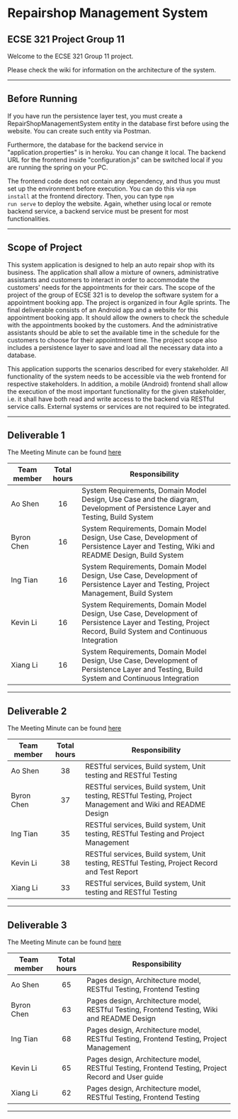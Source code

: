 # Repairshop Management System
## ECSE 321 Project Group 11

Welcome to the ECSE 321 Group 11 project.

Please check the wiki for information on the architecture of the system.

***

## Before Running

If you have run the persistence layer test, you must create a RepairShopManagementSystem entity in the database first before using the website. 
You can create such entity via Postman.

Furthermore, the database for the backend service in "application.properties" is in heroku. You can change it local. The 
backend URL for the frontend inside "configuration.js" can be switched local if you are running the spring on your PC.

The frontend code does not contain any dependency, and thus you must set up the environment before execution. You can do
this via <code>npm install</code> at the frontend directory. Then, you can type <code>npm run serve</code> to deploy
the website. Again, whether using local or remote backend service, a backend service must be present for most 
functionalities.

***

## Scope of Project

This system application is designed to help an auto repair shop with its business. 
The application shall allow a mixture of owners, administrative assistants and customers to 
interact in order to accommodate the customers' needs for the appointments for their cars.
The scope of the project of the group of ECSE 321 is to develop the software system for a appointment booking app.
The project is organized in four Agile sprints. 
The final deliverable consists of an Android app and a website for this appointment booking app.
It should allow the owners to check the schedule with the appointments booked by the customers.
And the administrative assistants should be able to set the available time in the schedule for the customers to choose for their appointment time.
The project scope also includes a persistence layer to save and load all the necessary data into a database.

This application supports the scenarios described for every stakeholder. 
All functionality of the system needs to be accessible via the web frontend for respective stakeholders. 
In addition, a mobile (Android) frontend shall allow the execution of the most important functionality for the given stakeholder, i.e. it shall have both read and
write access to the backend via RESTful service calls. 
External systems or services are not required to be integrated. 

***

## Deliverable 1

The Meeting Minute can be found [here](https://github.com/McGill-ECSE321-Winter2021/project-group-11/wiki/Meeting-Minutes-for-Sprint-1)

| Team member | Total hours | Responsibility |
|------------------ |:-------------:| ---------------|
| Ao Shen    | 16 | System Requirements, Domain Model Design, Use Case and the diagram, Development of Persistence Layer and Testing, Build System | 
| Byron Chen | 16 | System Requirements, Domain Model Design, Use Case, Development of Persistence Layer and Testing, Wiki and README Design, Build System |
| Ing Tian   | 16 | System Requirements, Domain Model Design, Use Case, Development of Persistence Layer and Testing, Project Management, Build System |
| Kevin Li   | 16 | System Requirements, Domain Model Design, Use Case, Development of Persistence Layer and Testing, Project Record, Build System and Continuous Integration |
| Xiang Li   | 16 | System Requirements, Domain Model Design, Use Case, Development of Persistence Layer and Testing, Build System and Continuous Integration |

***

## Deliverable 2

The Meeting Minute can be found [here](https://github.com/McGill-ECSE321-Winter2021/project-group-11/wiki/Meeting-Minutes-for-Sprint-2)

| Team member | Total hours | Responsibility |
|------------------ |:-------------:| ---------------|
| Ao Shen    | 38 | RESTful services, Build system, Unit testing and RESTful Testing | 
| Byron Chen | 37 | RESTful services, Build system, Unit testing, RESTful Testing, Project Management and Wiki and README Design |
| Ing Tian   | 35 | RESTful services, Build system, Unit testing, RESTful Testing and Project Management |
| Kevin Li   | 38 | RESTful services, Build system, Unit testing, RESTful Testing, Project Record and Test Report |
| Xiang Li   | 33 | RESTful services, Build system, Unit testing and RESTful Testing |

***

## Deliverable 3

The Meeting Minute can be found [here](https://github.com/McGill-ECSE321-Winter2021/project-group-11/wiki/Meeting-Minutes-for-Sprint-3)

| Team member | Total hours | Responsibility |
|------------------ |:-------------:| ---------------|
| Ao Shen    | 65 | Pages design, Architecture model, RESTful Testing, Frontend Testing | 
| Byron Chen | 63 | Pages design, Architecture model, RESTful Testing, Frontend Testing, Wiki and README Design |
| Ing Tian   | 68 | Pages design, Architecture model, RESTful Testing, Frontend Testing, Project Management |
| Kevin Li   | 65 | Pages design, Architecture model, RESTful Testing, Frontend Testing, Project Record and User guide |
| Xiang Li   | 62 | Pages design, Architecture model, RESTful Testing, Frontend Testing |

***
